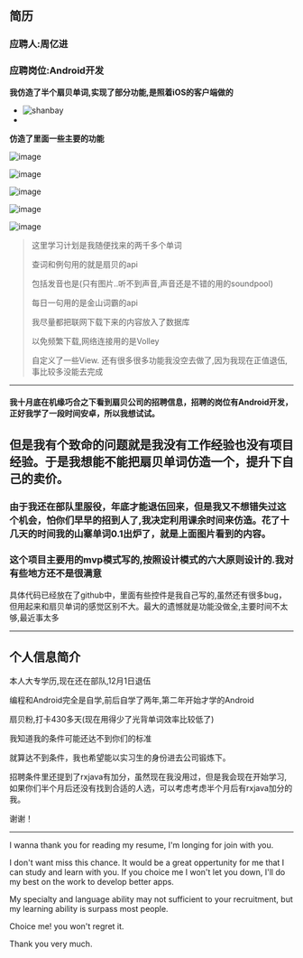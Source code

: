 ## 简历

### 应聘人:周亿进
### 应聘岗位:Android开发

**我仿造了半个扇贝单词,实现了部分功能,是照着iOS的客户端做的**

- ![shanbay](http://img0.ph.126.net/wHLi7q-cFnf0eHURlPdlNw==/6632074918350140421.png)
- 

**仿造了里面一些主要的功能** 

![image](http://img1.ph.126.net/L1-WdsOEsJpphCvXqOCQRg==/6631775851190489812.gif)


![image](http://img2.ph.126.net/4BudupNyqWI52myCm0Gacg==/6631453694283553256.gif)


![image](http://img0.ph.126.net/h_3j0oeVDXKU4rUsslHBFg==/6631520764492842234.gif)

![image](http://img1.ph.126.net/MSvEcWDroV0zwT_UjBa1_Q==/6632159580745480471.gif)

![image](http://img2.ph.126.net/PaUDDKIv6mFuZur4VEX_4g==/6631846219931564813.gif)
> 
> 这里学习计划是我随便找来的两千多个单词
> 
> 查词和例句用的就是扇贝的api
> 
> 包括发音也是(只有图片..听不到声音,声音还是不错的用的soundpool)
> 
> 每日一句用的是金山词霸的api
> 
> 我尽量都把联网下载下来的内容放入了数据库
> 
> 以免频繁下载,网络连接用的是Volley
> 
> 自定义了一些View. 还有很多很多功能我没空去做了,因为我现在正值退伍,事比较多没能去完成

----------
#### 我十月底在机缘巧合之下看到扇贝公司的招聘信息，招聘的岗位有Android开发，正好我学了一段时间安卓，所以我想试试。

## 但是我有个致命的问题就是我没有工作经验也没有项目经验。于是我想能不能把扇贝单词仿造一个，提升下自己的卖价。

### 由于我还在部队里服役，年底才能退伍回来，但是我又不想错失过这个机会，怕你们早早的招到人了,我决定利用课余时间来仿造。花了十几天的时间我的山寨单词0.1出炉了，就是上面图片看到的内容。

### 这个项目主要用的mvp模式写的,按照设计模式的六大原则设计的.我对有些地方还不是很满意

具体代码已经放在了github中，里面有些控件是我自己写的,虽然还有很多bug，但用起来和扇贝单词的感觉区别不大。最大的遗憾就是功能没做全,主要时间不太够,最近事太多

---
个人信息简介
---
本人大专学历,现在还在部队,12月1日退伍

编程和Android完全是自学,前后自学了两年,第二年开始才学的Android

扇贝粉,打卡430多天(现在用得少了光背单词效率比较低了)

我知道我的条件可能还达不到你们的标准

就算达不到条件，我也希望能以实习生的身份进去公司锻炼下。

招聘条件里还提到了rxjava有加分，虽然现在我没用过，但是我会现在开始学习,如果你们半个月后还没有找到合适的人选，可以考虑考虑半个月后有rxjava加分的我。

谢谢！




----------

I wanna thank you for reading my resume, I'm longing for join with you.

I don't want miss this chance. It would be a great oppertunity for me that I can study and learn with you. If you choice me I won't let you down, I'll do my best on the work to develop better apps.

My specialty and language ability may not sufficient to your recruitment, but my learning ability is surpass most people.

Choice me! you won't regret it.

Thank you very much.